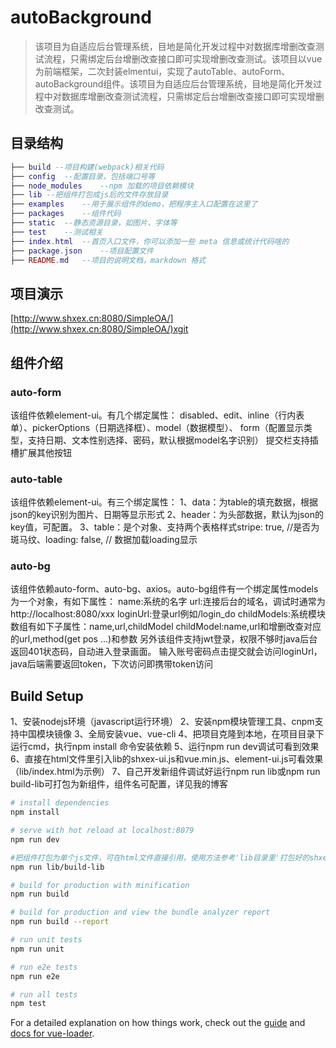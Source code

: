 # autoBackground

> 该项目为自适应后台管理系统，目地是简化开发过程中对数据库增删改查测试流程，只需绑定后台增删改查接口即可实现增删改查测试。该项目以vue为前端框架，二次封装elmentui，实现了autoTable、autoForm、autoBackground组件。该项目为自适应后台管理系统，目地是简化开发过程中对数据库增删改查测试流程，只需绑定后台增删改查接口即可实现增删改查测试。

## 目录结构

``` lua
├── build --项目构建(webpack)相关代码
├── config  --配置目录，包括端口号等
├── node_modules    --npm 加载的项目依赖模块
├── lib --把组件打包成js后的文件存放目录
├── examples    --用于展示组件的demo，把程序主入口配置在这里了
├── packages    --组件代码
├── static  --静态资源目录，如图片、字体等
├── test    --测试相关
├── index.html  --首页入口文件，你可以添加一些 meta 信息或统计代码啥的
├── package.json    --项目配置文件
├── README.md   --项目的说明文档，markdown 格式
```
## 项目演示
[http://www.shxex.cn:8080/SimpleOA/](http://www.shxex.cn:8080/SimpleOA/)xgit
## 组件介绍
### auto-form
该组件依赖element-ui。有几个绑定属性：
disabled、edit、inline（行内表单）、pickerOptions（日期选择框）、model（数据模型）、
form（配置显示类型，支持日期、文本性别选择、密码，默认根据model名字识别）
提交栏支持插槽扩展其他按钮
### auto-table
该组件依赖element-ui。有三个绑定属性：
1、data：为table的填充数据，根据json的key识别为图片、日期等显示形式
2、header：为头部数据，默认为json的key值，可配置。
3、table：是个对象、支持两个表格样式stripe: true, //是否为斑马纹、loading: false, // 数据加载loading显示
### auto-bg
该组件依赖auto-form、auto-bg、axios。auto-bg组件有一个绑定属性models为一个对象，有如下属性：
name:系统的名字
url:连接后台的域名，调试时通常为http://localhost:8080/xxx
loginUrl:登录url例如/login_do
childModels:系统模块数组有如下子属性：name,url,childModel
childModel:name,url和增删改查对应的url,method(get pos ...)和参数
另外该组件支持jwt登录，权限不够时java后台返回401状态码，自动进入登录画面。
输入账号密码点击提交就会访问loginUrl，java后端需要返回token，下次访问即携带token访问
## Build Setup
1、安装nodejs环境（javascript运行环境）
2、安装npm模块管理工具、cnpm支持中国模块镜像
3、全局安装vue、vue-cli
4、把项目克隆到本地，在项目目录下运行cmd，执行npm install 命令安装依赖
5、运行npm run dev调试可看到效果
6、直接在html文件里引入lib的shxex-ui.js和vue.min.js、element-ui.js可看效果（lib/index.html为示例）
7、自己开发新组件调试好运行npm run lib或npm run build-lib可打包为新组件，组件名可配置，详见我的博客

``` bash
# install dependencies
npm install

# serve with hot reload at localhost:8079
npm run dev

#把组件打包为单个js文件，可在html文件直接引用，使用方法参考'lib目录里'打包好的shxex-ui.js和使用示例index.html
npm run lib/build-lib

# build for production with minification
npm run build

# build for production and view the bundle analyzer report
npm run build --report

# run unit tests
npm run unit

# run e2e tests
npm run e2e

# run all tests
npm test
```

For a detailed explanation on how things work, check out the [guide](http://vuejs-templates.github.io/webpack/) and [docs for vue-loader](http://vuejs.github.io/vue-loader).
